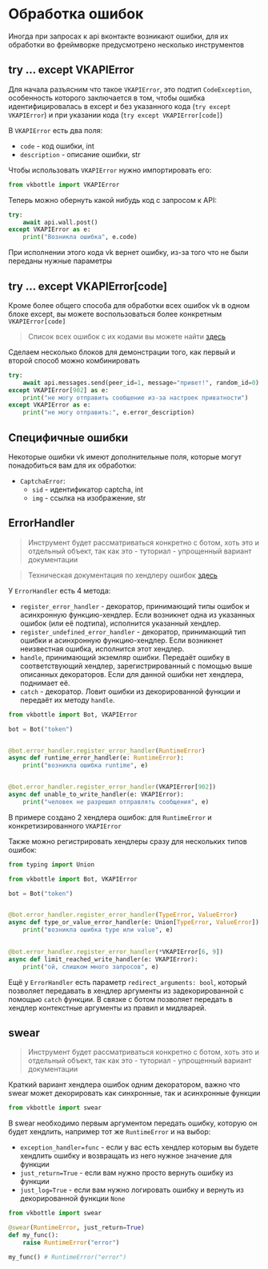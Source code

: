 # Обработка ошибок

Иногда при запросах к api вконтакте возникают ошибки, для их обработки во фреймворке предусмотрено несколько инструментов

## try ... except VKAPIError

Для начала разъясним что такое `VKAPIError`, это подтип `CodeException`, особенность которого заключается в том, чтобы ошибка идентифицировалась в except и без указанного кода (`try except VKAPIError`) и при указании кода (`try except VKAPIError[code]`)

В `VKAPIError` есть два поля:

* `code` - код ошибки, int
* `description` - описание ошибки, str

Чтобы использовать `VKAPIError` нужно импортировать его:

```python
from vkbottle import VKAPIError
```

Теперь можно обернуть какой нибудь код с запросом к API:

```python
try:
    await api.wall.post()
except VKAPIError as e:
    print("Возникла ошибка", e.code)
```

При исполнении этого кода vk вернет ошибку, из-за того что не были переданы нужные параметры

## try ... except VKAPIError[code]

Кроме более общего способа для обработки всех ошибок vk в одном блоке except, вы можете воспользоваться более конкретным `VKAPIError[code]`

> Список всех ошибок с их кодами вы можете найти [здесь](https://vk.com/dev/errors)

Сделаем несколько блоков для демонстрации того, как первый и второй способ можно комбинировать

```python
try:
    await api.messages.send(peer_id=1, message="привет!", random_id=0)
except VKAPIError[902] as e:
    print("не могу отправить сообщение из-за настроек приватности")
except VKAPIError as e:
    print("не могу отправить:", e.error_description)
```

## Специфичные ошибки

Некоторые ошибки vk имеют дополнительные поля, которые могут понадобиться вам для их обработки:

* `CaptchaError`:
  * `sid` - идентификатор captcha, int
  * `img` - ссылка на изображение, str

## ErrorHandler

> Инструмент будет рассматриваться конкретно с ботом, хоть это и отдельный объект, так как это - туториал - упрощенный вариант документации

> Техническая документация по хендлеру ошибок [здесь](/docs/low-level/exception_handling/error-handler.md)

У `ErrorHandler` есть 4 метода:

* `register_error_handler` - декоратор, принимающий типы ошибок и асинхронную функцию-хендлер. Если возникнет одна из указанных ошибок (или её подтипа), исполнится указанный хендлер.
* `register_undefined_error_handler` - декоратор, принимающий тип ошибки и асинхронную функцию-хендлер. Если возникнет неизвестная ошибка, исполнится этот хендлер.
* `handle`, принимающий экземляр ошибки. Передаёт ошибку в соответствующий хендлер, зарегистрированный с помощью выше описанных декораторов. Если для данной ошибки нет хендлера, поднимает её.
* `catch` - декоратор. Ловит ошибки из декорированной функции и передаёт их методу `handle`.

```python
from vkbottle import Bot, VKAPIError

bot = Bot("token")


@bot.error_handler.register_error_handler(RuntimeError)
async def runtime_error_handler(e: RuntimeError):
    print("возникла ошибка runtime", e)


@bot.error_handler.register_error_handler(VKAPIError[902])
async def unable_to_write_handler(e: VKAPIError):
    print("человек не разрешил отправлять сообщения", e)
```

В примере создано 2 хендлера ошибок: для `RuntimeError` и конкретизированного `VKAPIError`

Также можно регистрировать хендлеры сразу для нескольких типов ошибок:

```python
from typing import Union

from vkbottle import Bot, VKAPIError

bot = Bot("token")


@bot.error_handler.register_error_handler(TypeError, ValueError)
async def type_or_value_error_handler(e: Union[TypeError, ValueError]):
    print("возникла ошибка type или value", e)

    
@bot.error_handler.register_error_handler(*VKAPIError[6, 9])
async def limit_reached_write_handler(e: VKAPIError):
    print("ой, слишком много запросов", e)
```

Ещё у `ErrorHandler` есть параметр `redirect_arguments: bool`, который позволяет передавать в хендлер аргументы из задекорированной с помощью `catch` функции. В связке с ботом позволяет передать в хендлер контекстные аргументы из правил и мидлварей.

## swear

> Инструмент будет рассматриваться конкретно с ботом, хоть это и отдельный объект, так как это - туториал - упрощенный вариант документации

Краткий вариант хендлера ошибок одним декоратором, важно что swear может декорировать как синхронные, так и асинхронные функции

```python
from vkbottle import swear
```

В swear необходимо первым аргументом передать ошибку, которую он будет хендлить, например тот же `RuntimeError` и на выбор:

* `exception_handler=func` - если у вас есть хендлер которым вы будете хендлить ошибку и возвращать из него нужное значение для функции
* `just_return=True` - если вам нужно просто вернуть ошибку из функции
* `just_log=True` - если вам нужно логировать ошибку и вернуть из декорированной функции `None`

```python
from vkbottle import swear

@swear(RuntimeError, just_return=True)
def my_func():
    raise RuntimeError("error")

my_func() # RuntimeError("error")
```

